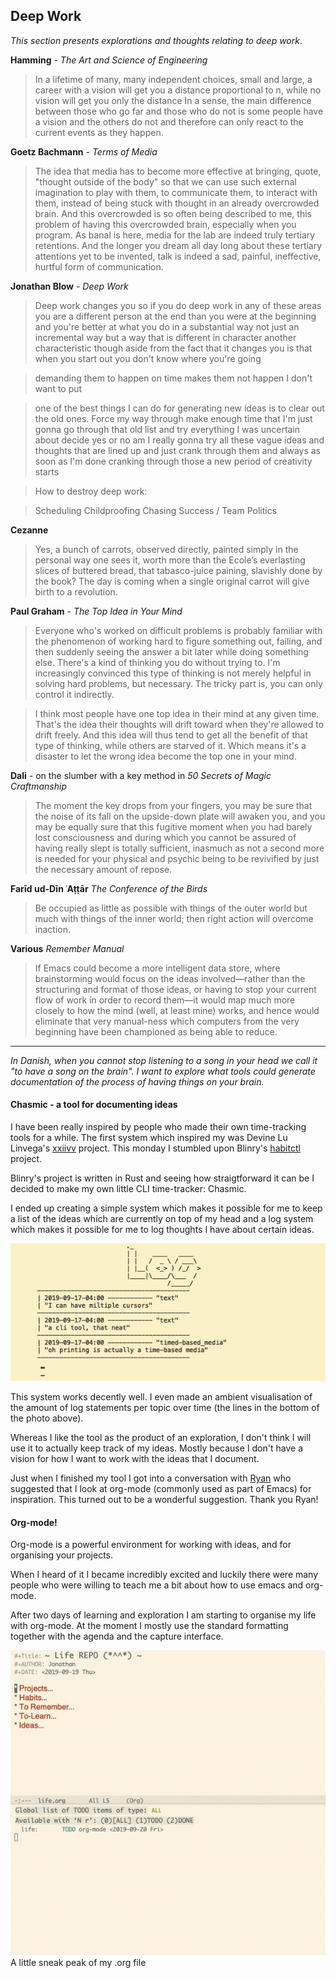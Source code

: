 ## Deep Work

*This section presents explorations and thoughts relating to deep work*.

**Hamming** - *The Art and Science of Engineering* 

> In a lifetime of many, many independent choices, small and large, a career with a vision will get you a distance proportional to n, while no vision will get you only the distance In a sense, the main difference between those who go far and those who do not is some people have a vision and the others do not and therefore can only react to the
current events as they happen.

**Goetz Bachmann** - *Terms of Media*

> The idea that media has to become more effective at bringing, quote, "thought outside of the body" so that we can use such external imagination to play with them, to communicate them, to interact with them, instead of being stuck with thought in an already overcrowded brain. And this overcrowded is so often being described to me, this problem of having this overcrowded brain, especially when you program. As banal is here, media for the lab are indeed truly tertiary retentions. And the longer you dream all day long about these tertiary attentions yet to be invented, talk is indeed a sad, painful, ineffective, hurtful form of communication.

**Jonathan Blow** - *Deep Work*

> Deep work changes you so if you do deep work in any of these areas you are a different person at the end than you were at the beginning and you're better at what you do in a substantial way not just an incremental way but a way that is different in character another characteristic though aside from the fact that it changes you is that when you start out you don't know where you're going

> demanding them to happen on time makes them not happen I don't want to put

> one of the best things I can do for generating new ideas is to clear out the old ones. Force my way through make enough time that I'm just gonna go through that old list and try everything I was uncertain about decide yes or no am I really gonna try all these vague ideas and thoughts that are lined up and just crank through them and always as soon as I'm done cranking through those a new period of creativity starts

> How to destroy deep work:

> Scheduling
> Childproofing
> Chasing Success / Team Politics


 **Cezanne** 

 >Yes, a bunch of carrots, observed directly, painted simply in the personal way one sees it, worth more than the Ecole’s everlasting slices of buttered bread, that tabasco-juice paining, slavishly done by the book? The day is coming when a single original carrot will give birth to a revolution.

**Paul Graham** - *The Top Idea in Your Mind*

>Everyone who's worked on difficult problems is probably familiar with the phenomenon of working hard to figure something out, failing, and then suddenly seeing the answer a bit later while doing something else. There's a kind of thinking you do without trying to. I'm increasingly convinced this type of thinking is not merely helpful in solving hard problems, but necessary. The tricky part is, you can only control it indirectly. 

>I think most people have one top idea in their mind at any given time. That's the idea their thoughts will drift toward when they're allowed to drift freely. And this idea will thus tend to get all the benefit of that type of thinking, while others are starved of it. Which means it's a disaster to let the wrong idea become the top one in your mind.

**Dali** - on the slumber with a key method in *50 Secrets of Magic Craftmanship*

> The moment the key drops from your fingers, you may be sure that the noise of its fall on the upside-down plate will awaken you, and you may be equally sure that this fugitive moment when you had barely lost consciousness and during which you cannot be assured of having really slept is totally sufficient, inasmuch as not a second more is needed for your physical and psychic being to be revivified by just the necessary amount of repose.

**Farīd ud-Dīn ʿAṭṭār** *The Conference of the Birds*

> Be occupied as little as possible with things of the outer world but much with things of the inner world; then right action will overcome inaction.

**Various** *Remember Manual*

> If Emacs could become a more intelligent data store, where brainstorming would focus on the ideas involved—rather than the structuring and format of those ideas, or having to stop your current flow of work in order to record them—it would map much more closely to how the mind (well, at least mine) works, and hence would eliminate that very manual-ness which computers from the very beginning have been championed as being able to reduce.

___

*In Danish, when you cannot stop listening to a song in your head we call it "to have a song on the brain". I want to explore what tools could generate documentation of the process of having things on your brain.*

#### Chasmic - a tool for documenting ideas

I have been really inspired by people who made their own time-tracking tools for a while. The first system which inspired my was Devine Lu Linvega's [xxiivv](https://wiki.xxiivv.com/#about) project. This monday I stumbled upon Blinry's [habitctl](https://github.com/blinry/habitctl) project.

Blinry's project is written in Rust and seeing how straigtforward it can be I decided to make my own little CLI time-tracker: Chasmic.

I ended up creating a simple system which makes it possible for me to keep a list of the ideas which are currently on top of my head and a log system which makes it possible for me to log thoughts I have about certain ideas.

![](../img/chasmic_log.png)

This system works decently well. I even made an ambient visualisation of the amount of log statements per topic over time (the lines in the bottom of the photo above).

Whereas I like the tool as the product of an exploration, I don't think I will use it to actually keep track of my ideas. Mostly because I don't have a vision for how I want to work with the ideas that I document.

Just when I finished my tool I got into a conversation with [Ryan](https://ryanprior.com) who suggested that I look at org-mode (commonly used as part of Emacs) for inspiration. This turned out to be a wonderful suggestion. Thank you Ryan!

#### Org-mode!

Org-mode is a powerful environment for working with ideas, and for organising your projects.

When I heard of it I became incredibly excited and luckily there were many people who were willing to teach me a bit about how to use emacs and org-mode.

After two days of learning and exploration I am starting to organise my life with org-mode. At the moment I mostly use the standard formatting together with the agenda and the capture interface.

![](../img/org-mode.gif)
A little sneak peak of my .org file

